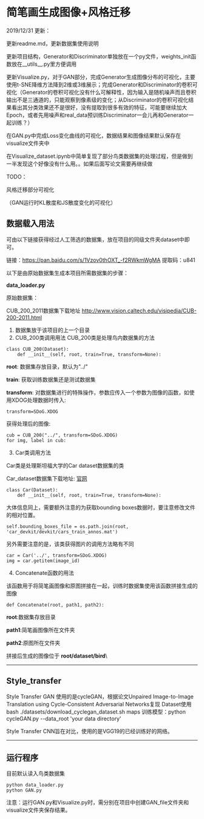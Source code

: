 # 简笔画生成图像+风格迁移

2019/12/31 更新：

更新readme.md，更新数据集使用说明

更新项目结构，Generator和Discriminator单独放在一个py文件，weights_init函数放在\_\_utils\_\_.py里方便调用

更新Visualize.py，对于GAN部分，完成Generator生成图像分布的可视化，主要使用t-SNE降维方法降到2维或3维展示；完成Generator和Discriminator的卷积可视化（Generator的卷积可视化没有什么可解释性，因为输入是随机噪声而且卷积输出不是三通道的，只能观察到像素级的变化；从Discriminator的卷积可视化结果看出其分类效果还不是很好，没有提取到很多有效的特征，可能要继续加大Epoch，或者先用噪声和real_data预训练Discriminator一会儿再和Generator一起训练？）

在GAN.py中完成Loss变化曲线的可视化，数据结果和图像结果默认保存在visualize文件夹中

在Visualize_dataset.ipynb中简单复现了部分鸟类数据集的处理过程，但是做到一半发现这个好像没有什么用。。如果后面写论文需要再继续做



TODO：

风格迁移部分可视化

（GAN运行时KL散度和JS散度变化的可视化）



## 数据载入用法
可由以下链接获得经过人工筛选的数据集，放在项目的同级文件夹dataset中即可。

链接：https://pan.baidu.com/s/1Vzov0thOXT_-f2RWkmWgMA  提取码：u841 

以下是由原始数据集生成本项目所需数据集的步骤：



**data_loader.py**

原始数据集：

 CUB_200_2011数据集下载地址 http://www.vision.caltech.edu/visipedia/CUB-200-2011.html 

1. 数据集放于该项目的上一个目录
2. CUB_200类调用用法
CUB_200类是处理鸟内数据集的方法
~~~
class CUB_200(Dataset):
    def __init__(self, root, train=True, transform=None):
~~~
**root**: 数据集存放目录，默认为"../"

**train**: 获取训练数据集还是测试数据集

**transform**: 对数据集进行的特殊操作，参数应传入一个参数为图像的函数，如使用XDOG处理数据时传入:
~~~
transform=SDoG.XDOG
~~~
获得处理后的图像:
~~~
cub = CUB_200("../", transform=SDoG.XDOG)
for img, label in cub:
~~~
3. Car类调用方法

Car类是处理斯坦福大学的Car dataset数据集的类

Car_dataset数据集下载地址: [官网](http://ai.stanford.edu/~jkrause/cars/car_dataset.html) 

~~~
class Car(Dataset):
    def __init__(self, root, train=True, transform=None):
~~~
大体信息同上，需要额外注意的为获取bounding boxes数据时，要注意修改文件的相对位置。
~~~~
self.bounding_boxes_file = os.path.join(root, 'car_devkit/devkit/cars_train_annos.mat')
~~~~
另外需要注意的是，该类获得图片的调用方法略有不同
~~~~
car = Car('../', transform=SDoG.XDOG)
img = car.getitem(image_id)
~~~~

4. Concatenate函数的用法

该函数用于将简笔画图像和原图拼接在一起，训练时数据集使用该函数拼接生成的图像
~~~
def Concatenate(root, path1, path2):
~~~
**root**:数据集存放目录

**path1**:简笔画图像所在文件夹

**path2**:原图所在文件夹

拼接后生成的图像位于 **root/dataset/bird**\

----
## Style_transfer

Style Transfer GAN 使用的是cycleGAN，根据论文Unpaired Image-to-Image Translation using Cycle-Consistent Adversarial Networks复现
Dataset使用bash ./datasets/download_cyclegan_dataset.sh maps
训练模型：python cycleGAN.py --data_root 'your data directory'


Style Transfer CNN旨在对比，使用的是VGG19的已经训练好的网络。




----
## 运行程序
目前默认读入鸟类数据集
~~~
python data_loader.py
python GAN.py
~~~

注意：运行GAN.py和Visualize.py时，需分别在项目中创建GAN_file文件夹和visualize文件夹保存结果。